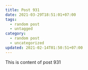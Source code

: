 ```yaml
---
title: Post 931
date: 2021-03-29T18:51:01+07:00
tags:
  - random post
  - untagged
category:
  - random post
  - uncategorized
updated: 2021-02-14T01:50:51+07:00
---
```

This is content of post 931
